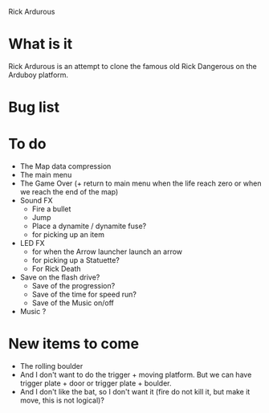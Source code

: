 Rick Ardurous

# What is it

Rick Ardurous is an attempt to clone the famous old Rick Dangerous on the Arduboy platform.

# Bug list

# To do
- The Map data compression
- The main menu
- The Game Over (+ return to main menu when the life reach zero or when we reach the end of the map)
- Sound FX
	- Fire a bullet
	- Jump
	- Place a dynamite / dynamite fuse?
	- for picking up an item
- LED FX
	- for when the Arrow launcher launch an arrow
	- for picking up a Statuette?
	- For Rick Death
- Save on the flash drive?
	- Save of the progression?
	- Save of the time for speed run?
	- Save of the Music on/off
- Music ?

# New items to come
- The rolling boulder
- And I don't want to do the trigger + moving platform. But we can have trigger plate + door or trigger plate + boulder.
- And I don't like the bat, so I don't want it (fire do not kill it, but make it move, this is not logical)?

